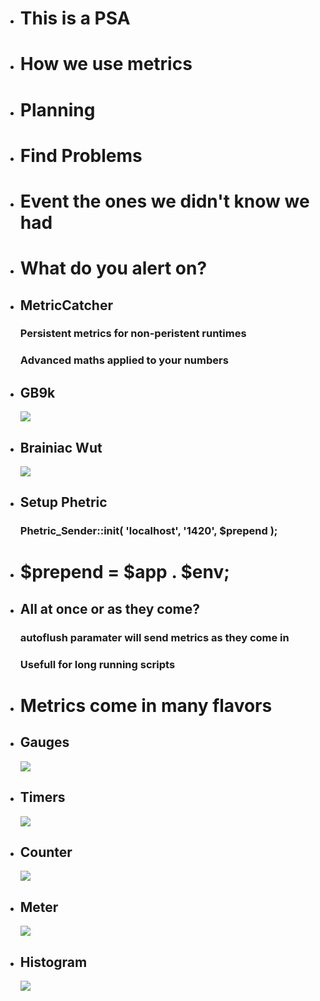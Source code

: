 *   # This is a PSA

*   # How we use metrics

*   # Planning

*   # Find Problems

*   # Event the ones we didn't know we had

*   # What do you alert on?


*   ## MetricCatcher

    ### Persistent metrics for non-peristent runtimes
    ### Advanced maths applied to your numbers


*   ## GB9k
    <img src="images/GB9k.jpg">

*   ## Brainiac Wut
    <img src="images/brainiac-wut.png">

*   ## Setup Phetric
    
    ### Phetric_Sender::init( 'localhost', '1420', $prepend );

*   # $prepend = $app . $env;

*   ## All at once or as they come?
    
    ### autoflush paramater will send metrics as they come in
    ### Usefull for long running scripts

*   # Metrics come in many flavors

*   ## Gauges 
    <img src="images/gauge.jpg">

*   ## Timers 
    <img src="images/timer.jpg">

*   ## Counter  
    <img src="images/counter.jpg">

*   ## Meter 
    <img src="images/meter.jpg">

*   ## Histogram 
    <img src="images/histogram.jpg">
